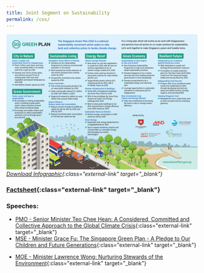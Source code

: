 ```yaml
---
title: Joint Segment on Sustainability 
permalink: /cos/
---
```


![](../resources/cos-sgp-infographics.png) *[Download Infographic](../resources/sgp-cos-infographics.pdf){:class="external-link" target="_blank"}*

### **[Factsheet](../resources/cos-sgp-factsheet.pdf){:class="external-link" target="_blank"}**  

### **Speeches:**

- [PMO - Senior Minister Teo Chee Hean: A Considered, Committed and Collective Approach to the Global Climate Crisis](/resource-room/2021-03-04-pmo){:class="external-link" target="_blank"}  
- [MSE - Minister Grace Fu: The Singapore Green Plan - A Pledge to Our Children and Future Generations](/resource-room/2021-03-04-mse){:class="external-link" target="_blank"}
<!-- - [MND - Minister Desmond Lee: A City in Nature, a Greener Urban Environment](){:class="external-link" target="_blank"}   -->
- [MOE - Minister Lawrence Wong: Nurturing Stewards of the Environment](/resource-room/2021-03-04-moe){:class="external-link" target="_blank"}
<!-- - [MOT - Minister Ong Ye Kung: A New Drive](){:class="external-link" target="_blank"}   -->
<!-- - [MTI - Minister Tan See Leng: Energy Reset](){:class="external-link" target="_blank"}   -->
<!-- - [MTI - Minister Chan Chun Sing: Becoming a Bright Green Spark - An Economy of Stewardship](){:class="external-link" target="_blank"}   -->



